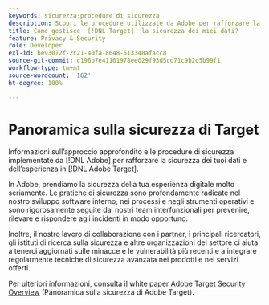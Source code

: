 ```yaml
---
keywords: sicurezza;procedure di sicurezza
description: Scopri le procedure utilizzate da Adobe per rafforzare la sicurezza dei dati e dell’esperienza in Adobe  [!DNL Target] . Scarica il documento Panoramica sulla sicurezza di Adobe  [!DNL Target] .
title: Come gestisce  [!DNL Target]  la sicurezza dei miei dati?
feature: Privacy & Security
role: Developer
exl-id: be93072f-2c21-40fa-8648-513348afacc8
source-git-commit: c196b7e41101978ee029f93d5cd71c9b2d5b99f1
workflow-type: tm+mt
source-wordcount: '162'
ht-degree: 100%

---
```


# Panoramica sulla sicurezza di Target

Informazioni sull’approccio approfondito e le procedure di sicurezza implementate da [!DNL Adobe] per rafforzare la sicurezza dei tuoi dati e dell’esperienza in [!DNL Adobe Target].

In Adobe, prendiamo la sicurezza della tua esperienza digitale molto seriamente. Le pratiche di sicurezza sono profondamente radicate nel nostro sviluppo software interno, nei processi e negli strumenti operativi e sono rigorosamente seguite dai nostri team interfunzionali per prevenire, rilevare e rispondere agli incidenti in modo opportuno.

Inoltre, il nostro lavoro di collaborazione con i partner, i principali ricercatori, gli istituti di ricerca sulla sicurezza e altre organizzazioni del settore ci aiuta a tenerci aggiornati sulle minacce e le vulnerabilità più recenti e a integrare regolarmente tecniche di sicurezza avanzata nei prodotti e nei servizi offerti.

Per ulteriori informazioni, consulta il white paper [Adobe Target Security Overview](https://www.adobe.com/content/dam/cc/en/security/pdfs/AdobeTargetSecurityOverview.pdf) (Panoramica sulla sicurezza di Adobe Target).
